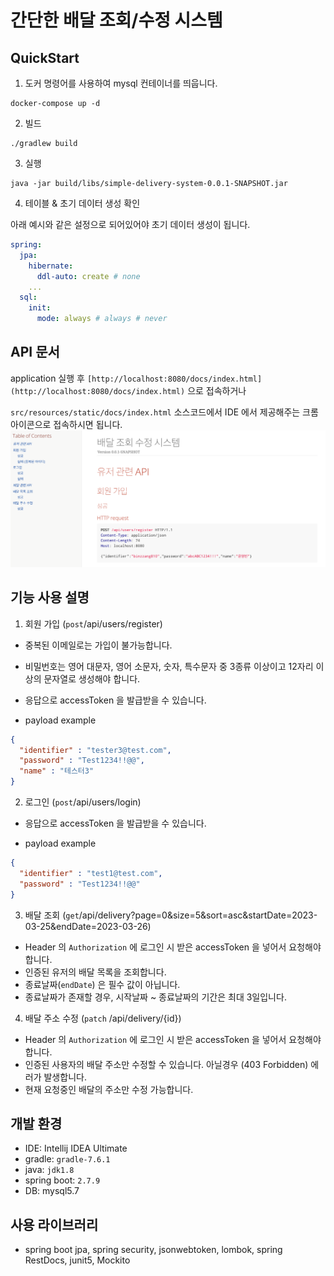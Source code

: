 # 간단한 배달 조회/수정 시스템

## QuickStart
1. 도커 명령어를 사용하여 mysql 컨테이너를 띄웁니다.

```
docker-compose up -d
```

2. 빌드

```
./gradlew build
```

3. 실행

```
java -jar build/libs/simple-delivery-system-0.0.1-SNAPSHOT.jar
```

4. 테이블 & 초기 데이터 생성 확인

아래 예시와 같은 설정으로 되어있어야 초기 데이터 생성이 됩니다.
```yaml
spring:
  jpa:
    hibernate:
      ddl-auto: create # none
    ...
  sql:
    init:
      mode: always # always # never
```

## API 문서
application 실행 후 `[http://localhost:8080/docs/index.html](http://localhost:8080/docs/index.html)` 으로 접속하거나

`src/resources/static/docs/index.html` 소스코드에서 IDE 에서 제공해주는 크롬 아이콘으로 접속하시면 됩니다.
![img.png](img.png)

## 기능 사용 설명

1. 회원 가입 (`post`/api/users/register)
- 중복된 이메일로는 가입이 불가능합니다.
- 비밀번호는 영어 대문자, 영어 소문자, 숫자, 특수문자 중 3종류 이상이고 12자리 이상의 문자열로 생성해야 합니다.
- 응답으로 accessToken 을 발급받을 수 있습니다.

- payload example
```json
{
  "identifier" : "tester3@test.com",
  "password" : "Test1234!!@@",
  "name" : "테스터3"
}
```

2. 로그인 (`post`/api/users/login)
- 응답으로 accessToken 을 발급받을 수 있습니다.

- payload example
```json
{
  "identifier" : "test1@test.com",
  "password" : "Test1234!!@@"
}
```

3. 배달 조회 (`get`/api/delivery?page=0&size=5&sort=asc&startDate=2023-03-25&endDate=2023-03-26)
- Header 의 `Authorization` 에 로그인 시 받은 accessToken 을 넣어서 요청해야 합니다.
- 인증된 유저의 배달 목록을 조회합니다.
- 종료날짜(`endDate`) 은 필수 값이 아닙니다.
- 종료날짜가 존재할 경우, 시작날짜 ~ 종료날짜의 기간은 최대 3일입니다.

4. 배달 주소 수정 (`patch` /api/delivery/{id})
- Header 의 `Authorization` 에 로그인 시 받은 accessToken 을 넣어서 요청해야 합니다.
- 인증된 사용자의 배달 주소만 수정할 수 있습니다. 아닐경우 (403 Forbidden) 에러가 발생합니다.
- 현재 요청중인 배달의 주소만 수정 가능합니다.

## 개발 환경

- IDE: Intellij IDEA Ultimate
- gradle: `gradle-7.6.1`
- java: `jdk1.8`
- spring boot: `2.7.9`
- DB: mysql5.7

## 사용 라이브러리

- spring boot jpa, spring security, jsonwebtoken, lombok, spring RestDocs, junit5, Mockito